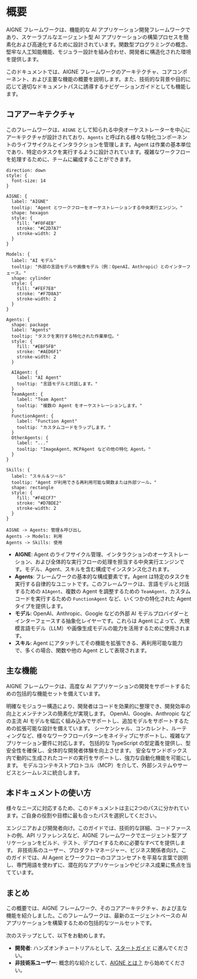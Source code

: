 # 概要

AIGNE フレームワークは、機能的な AI アプリケーション開発フレームワークであり、スケーラブルなエージェント型 AI アプリケーションの構築プロセスを簡素化および高速化するために設計されています。関数型プログラミングの概念、堅牢な人工知能機能、モジュラー設計を組み合わせ、開発者に構造化された環境を提供します。

このドキュメントでは、AIGNE フレームワークのアーキテクチャ、コアコンポーネント、および主要な機能の概要を説明します。また、技術的な背景や目的に応じて適切なドキュメントパスに誘導するナビゲーションガイドとしても機能します。

## コアアーキテクチャ

このフレームワークは、`AIGNE` として知られる中央オーケストレーターを中心にアーキテクチャが設計されており、`Agents` と呼ばれる様々な特化コンポーネントのライフサイクルとインタラクションを管理します。Agent は作業の基本単位であり、特定のタスクを実行するように設計されています。複雑なワークフローを処理するために、チームに編成することができます。

```d2
direction: down
style: {
  font-size: 14
}

AIGNE: {
  label: "AIGNE"
  tooltip: "Agent とワークフローをオーケストレーションする中央実行エンジン。"
  shape: hexagon
  style: {
    fill: "#F0F4EB"
    stroke: "#C2D7A7"
    stroke-width: 2
  }
}

Models: {
  label: "AI モデル"
  tooltip: "外部の言語モデルや画像モデル（例：OpenAI、Anthropic）とのインターフェース。"
  shape: cylinder
  style: {
    fill: "#FEF7E8"
    stroke: "#F7D8A3"
    stroke-width: 2
  }
}

Agents: {
  shape: package
  label: "Agents"
  tooltip: "タスクを実行する特化された作業単位。"
  style: {
    fill: "#EBF5FB"
    stroke: "#AED6F1"
    stroke-width: 2
  }

  AIAgent: {
    label: "AI Agent"
    tooltip: "言語モデルと対話します。"
  }
  TeamAgent: {
    label: "Team Agent"
    tooltip: "複数の Agent をオーケストレーションします。"
  }
  FunctionAgent: {
    label: "Function Agent"
    tooltip: "カスタムコードをラップします。"
  }
  OtherAgents: {
    label: "..."
    tooltip: "ImageAgent、MCPAgent などの他の特化 Agent。"
  }
}

Skills: {
  label: "スキル＆ツール"
  tooltip: "Agent が利用できる再利用可能な関数または外部ツール。"
  shape: rectangle
  style: {
    fill: "#F4ECF7"
    stroke: "#D7BDE2"
    stroke-width: 2
  }
}

AIGNE -> Agents: 管理＆呼び出し
Agents -> Models: 利用
Agents -> Skills: 使用
```

-   **AIGNE**: Agent のライフサイクル管理、インタラクションのオーケストレーション、および全体的な実行フローの処理を担当する中央実行エンジンです。モデル、Agent、スキルを含む構成でインスタンス化されます。
-   **Agents**: フレームワークの基本的な構成要素です。Agent は特定のタスクを実行する自律的なユニットです。このフレームワークは、言語モデルと対話するための `AIAgent`、複数の Agent を調整するための `TeamAgent`、カスタムコードを実行するための `FunctionAgent` など、いくつかの特化された Agent タイプを提供します。
-   **モデル**: OpenAI、Anthropic、Google などの外部 AI モデルプロバイダーとインターフェースする抽象化レイヤーです。これらは Agent によって、大規模言語モデル（LLM）や画像生成モデルの能力を活用するために使用されます。
-   **スキル**: Agent にアタッチしてその機能を拡張できる、再利用可能な能力で、多くの場合、関数や他の Agent として表現されます。

## 主な機能

AIGNE フレームワークは、高度な AI アプリケーションの開発をサポートするための包括的な機能セットを備えています。

<x-cards data-columns="2">
  <x-card data-title="モジュラー設計" data-icon="lucide:blocks">
    明確なモジュラー構造により、開発者はコードを効果的に整理でき、開発効率の向上とメンテナンスの簡素化が実現します。
  </x-card>
  <x-card data-title="複数 AI モデルのサポート" data-icon="lucide:bot">
    OpenAI、Google、Anthropic などの主流 AI モデルを幅広く組み込みでサポートし、追加モデルをサポートするための拡張可能な設計を備えています。
  </x-card>
  <x-card data-title="柔軟なワークフローパターン" data-icon="lucide:git-merge">
    シーケンシャル、コンカレント、ルーティングなど、様々なワークフローパターンをネイティブにサポートし、複雑なアプリケーション要件に対応します。
  </x-card>
  <x-card data-title="TypeScript のサポート" data-icon="lucide:file-type">
    包括的な TypeScript の型定義を提供し、型安全性を確保し、全体的な開発者体験を向上させます。
  </x-card>
  <x-card data-title="コード実行" data-icon="lucide:terminal-square">
    安全なサンドボックス内で動的に生成されたコードの実行をサポートし、強力な自動化機能を可能にします。
  </x-card>
  <x-card data-title="MCP プロトコル統合" data-icon="lucide:plug-zap">
    モデルコンテキストプロトコル（MCP）を介して、外部システムやサービスとシームレスに統合します。
  </x-card>
</x-cards>

## 本ドキュメントの使い方

様々なニーズに対応するため、このドキュメントは主に2つのパスに分かれています。ご自身の役割や目標に最も合ったパスを選択してください。

<x-cards data-columns="2">
  <x-card data-title="開発者ガイド" data-icon="lucide:code" data-href="/developer-guide/getting-started" data-cta="ビルドを開始">
    エンジニアおよび開発者向け。このガイドでは、技術的な詳細、コードファーストの例、API リファレンスなど、AIGNE フレームワークでエージェント型アプリケーションをビルド、テスト、デプロイするために必要なすべてを提供します。
  </x-card>
  <x-card data-title="ユーザーガイド" data-icon="lucide:user" data-href="/user-guide" data-cta="コンセプトを学ぶ">
    非技術系のユーザー、プロダクトマネージャー、ビジネス関係者向け。このガイドでは、AI Agent とワークフローのコアコンセプトを平易な言葉で説明し、専門用語を使わずに、潜在的なアプリケーションやビジネス成果に焦点を当てています。
  </x-card>
</x-cards>

## まとめ

この概要では、AIGNE フレームワーク、そのコアアーキテクチャ、および主な機能を紹介しました。このフレームワークは、最新のエージェントベースの AI アプリケーションを構築するための包括的なツールセットです。

次のステップとして、以下をお勧めします。
-   **開発者**: ハンズオンチュートリアルとして、[スタートガイド](./developer-guide-getting-started.md) に進んでください。
-   **非技術系ユーザー**: 概念的な紹介として、[AIGNE とは？](./user-guide-what-is-aigne.md) から始めてください。